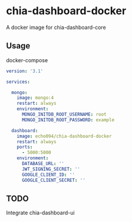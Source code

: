 # chia-dashboard-docker

A docker image for chia-dashboard-core

## Usage

docker-compose

```yaml
version: '3.1'

services:

  mongo:
    image: mongo:4
    restart: always
    environment:
      MONGO_INITDB_ROOT_USERNAME: root
      MONGO_INITDB_ROOT_PASSWORD: example

  dashboard:
    image: echo094/chia-dashboard-docker
    restart: always
    ports:
      - 5000:5000
    environment:
      DATABASE_URL: ''
      JWT_SIGNING_SECRET: ''
      GOOGLE_CLIENT_ID: ''
      GOOGLE_CLIENT_SECRET: ''
```

## TODO

Integrate chia-dashboard-ui
